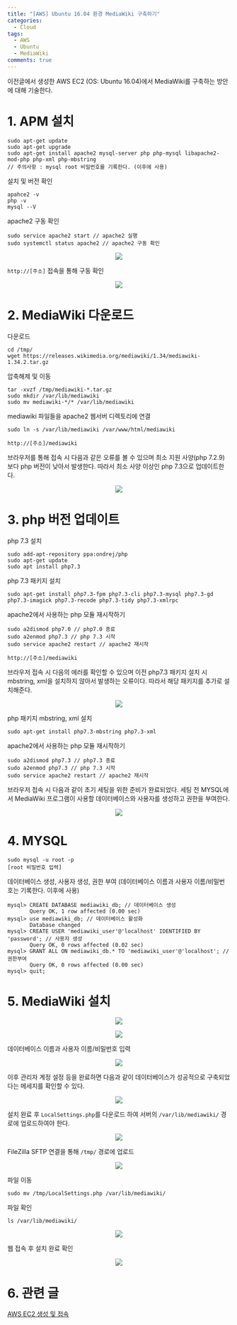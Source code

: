 ```yaml
---
title: "[AWS] Ubuntu 16.04 환경 MediaWiki 구축하기"
categories:
  - Cloud
tags:
  - AWS
  - Ubuntu
  - MediaWiki
comments: true
---
```


이전글에서 생성한 AWS EC2 (OS: Ubuntu 16.04)에서 MediaWiki를 구축하는 방안에 대해 기술한다.


# 1. APM 설치

```
sudo apt-get update
sudo apt-get upgrade
sudo apt-get install apache2 mysql-server php php-mysql libapache2-mod-php php-xml php-mbstring
// 주의사항 : mysql root 비밀번호를 기록한다. (이후에 사용)
```

설치 및 버전 확인
```
apahce2 -v
php -v
mysql --V
```

apache2 구동 확인
```
sudo service apache2 start // apache2 실행
sudo systemctl status apache2 // apache2 구동 확인
```

<center><p><img src="/assets/2020-09-16-post-AWS_MediaWiki/1.jpg"><br></p></center>

`http://[주소]` 접속을 통해 구동 확인

<center><p><img src="/assets/2020-09-16-post-AWS_MediaWiki/2.jpg"><br></p></center>



# 2. MediaWiki 다운로드

다운로드
```
cd /tmp/
wget https://releases.wikimedia.org/mediawiki/1.34/mediawiki-1.34.2.tar.gz
```

압축해제 및 이동
```
tar -xvzf /tmp/mediawiki-*.tar.gz
sudo mkdir /var/lib/mediawiki
sudo mv mediawiki-*/* /var/lib/mediawiki
```

mediawiki 파일들을 apache2 웹서버 디렉토리에 연결
```
sudo ln -s /var/lib/mediawiki /var/www/html/mediawiki
```

`http://[주소]/mediawiki`

브라우저를 통해 접속 시 다음과 같은 오류를 볼 수 있으며 최소 지원 사양(php 7.2.9)보다 php 버전이 낮아서 발생한다. 
따라서 최소 사양 이상인 php 7.3으로 업데이트한다.

<center><p><img src="/assets/2020-09-16-post-AWS_MediaWiki/3.jpg"><br></p></center>



# 3. php 버전 업데이트

php 7.3 설치
```
sudo add-apt-repository ppa:ondrej/php
sudo apt-get update
sudo apt install php7.3
```

php 7.3 패키지 설치
```
sudo apt-get install php7.3-fpm php7.3-cli php7.3-mysql php7.3-gd php7.3-imagick php7.3-recode php7.3-tidy php7.3-xmlrpc
```

apache2에서 사용하는 php 모듈 재시작하기
```
sudo a2dismod php7.0 // php7.0 종료
sudo a2enmod php7.3 // php 7.3 시작
sudo service apache2 restart // apache2 재시작
```

`http://[주소]/mediawiki`

브라우저 접속 시 다음의 에러를 확인할 수 있으며 이전 php7.3 패키지 설치 시 mbstring, xml을 설치하지 않아서 발생하는 오류이다. 
따라서 해당 패키지를 추가로 설치해준다.

<center><p><img src="/assets/2020-09-16-post-AWS_MediaWiki/4.jpg"><br></p></center>


php 패키지 mbstring, xml 설치
```
sudo apt-get install php7.3-mbstring php7.3-xml
```

apache2에서 사용하는 php 모듈 재시작하기
```
sudo a2dismod php7.3 // php7.3 종료
sudo a2enmod php7.3 // php 7.3 시작
sudo service apache2 restart // apache2 재시작
```

브라우저 접속 시 다음과 같이 초기 세팅을 위한 준비가 완료되었다. 
세팅 전 MYSQL에서 MediaWiki 프로그램이 사용할 데이터베이스와 사용자를 생성하고 권한을 부여한다.

<center><p><img src="/assets/2020-09-16-post-AWS_MediaWiki/5.jpg"><br></p></center>



# 4. MYSQL

```
sudo mysql -u root -p
[root 비밀번호 입력]
```

데이터베이스 생성, 사용자 생성, 권한 부여 
(데이터베이스 이름과 사용자 이름/비밀번호는 기록한다. 이후에 사용)
```
mysql> CREATE DATABASE mediawiki_db; // 데이터베이스 생성
       Query OK, 1 row affected (0.00 sec)
mysql> use mediawiki_db; // 데이터베이스 활성화
       Database changed
mysql> CREATE USER 'mediawiki_user'@'localhost' IDENTIFIED BY 'password'; // 사용자 생성
       Query OK, 0 rows affected (0.02 sec)
mysql> GRANT ALL ON mediawiki_db.* TO 'mediawiki_user'@'localhost'; // 권한부여
       Query OK, 0 rows affected (0.00 sec)
mysql> quit;
```


# 5. MediaWiki 설치

<center><p><img src="/assets/2020-09-16-post-AWS_MediaWiki/6.jpg"><br></p></center>

<center><p><img src="/assets/2020-09-16-post-AWS_MediaWiki/7.jpg"><br></p></center>

데이터베이스 이름과 사용자 이름/비밀번호 입력

<center><p><img src="/assets/2020-09-16-post-AWS_MediaWiki/8.jpg"><br></p></center>

이후 관리자 계정 설정 등을 완료하면 다음과 같이 데이터베이스가 성공적으로 구축되었다는 메세지를 확인할 수 있다.

<center><p><img src="/assets/2020-09-16-post-AWS_MediaWiki/9.jpg"><br></p></center>

설치 완료 후 `LocalSettings.php`를 다운로드 하여 서버의 `/var/lib/mediawiki/` 경로에 업로드하여야 한다.

<center><p><img src="/assets/2020-09-16-post-AWS_MediaWiki/10.jpg"><br></p></center>

FileZilla SFTP 연결을 통해 `/tmp/` 경로에 업로드

<center><p><img src="/assets/2020-09-16-post-AWS_MediaWiki/11.jpg"><br></p></center>

파일 이동

```
sudo mv /tmp/LocalSettings.php /var/lib/mediawiki/
```

파일 확인
```
ls /var/lib/mediawiki/
```

<center><p><img src="/assets/2020-09-16-post-AWS_MediaWiki/12.jpg"><br></p></center>


웹 접속 후 설치 완료 확인

<center><p><img src="/assets/2020-09-16-post-AWS_MediaWiki/13.jpg"><br></p></center>


# 6. 관련 글

[AWS EC2 생성 및 접속](https://c0msherl0ck.github.io/cloud/post-AWS_EC2/)


